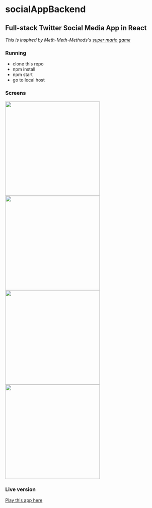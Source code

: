 # socialAppBackend


## Full-stack Twitter Social Media App in React
*This is inspired by Meth-Meth-Methods's [super mario game](https://github.com/meth-meth-method/super-mario)*

### Running
* clone this repo
* npm install
* npm start
* go to local host

### Screens
<img src="https://github.com/tang0614/socialAppFrontend/blob/master/public/image/1.gif" width="300">
<img src="https://github.com/tang0614/socialAppFrontend/blob/master/public/image/2.gif" width="300">
<img src="https://github.com/tang0614/socialAppFrontend/blob/master/public/image/3.gif" width="300">
<img src="https://github.com/tang0614/socialAppFrontend/blob/master/public/image/4.gif" width="300">

### Live version
[Play this app here](https://xinyu-twitter-clone.herokuapp.com/home)

